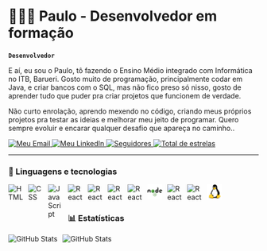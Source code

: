 # 👨🏽‍💻 Paulo - Desenvolvedor em formação

**`Desenvolvedor`**


E aí, eu sou o Paulo, tô fazendo o Ensino Médio integrado com Informática no ITB, Barueri. Gosto muito de programação, principalmente codar em Java, e criar bancos com o SQL, mas não fico preso só nisso, gosto de aprender tudo que puder pra criar projetos que funcionem de verdade.

Não curto enrolação, aprendo mexendo no código, criando meus próprios projetos pra testar as ideias e melhorar meu jeito de programar. Quero sempre evoluir e encarar qualquer desafio que apareça no caminho..

<p align="left">
   <a href="https://mail.google.com/mail/u/1/#sent?compose=DmwnWtMqhRGmPkzhpHjxjDSJzspBRSskfppgpcNGJWXlvFjKclnhNwRGgHhCDnRZCtZHFrsXQwtl" target="_blank">
  <img 
    src="https://img.shields.io/badge/Email-131b23?style=for-the-badge&labelColor=131b23&logo=gmail&logoColor=white" 
    alt="Meu Email" 
    title="Me mande um email"
  />
</a>
       <a href="https://www.linkedin.com/in/paulo-henrique-andrade-de-oliveira-a91228357?utm_source=share&utm_campaign=share_via&utm_content=profile&utm_medium=android_app /" target="_blank">
  <img
    src="https://img.shields.io/badge/LinkedIn-2274a5?style=for-the-badge&labelColor=488207&logo=linkedin&logoColor=white" 
    alt="Meu LinkedIn" 
    title="Meu LinkedIn"
    />
</a>
    <a href="https://github.com/pauloWare?tab=followers">
        <img 
            alt="Seguidores" 
            title="Follow me on GitHub" 
            src="https://custom-icon-badges.demolab.com/github/followers/pauloWare?color=236ad3&labelColor=e9f1f7&style=for-the-badge&logo=github&label=Seguidores&logoColor=black"
        />
    </a>
    </a> 
    <a href="https://github.com/pauloWare?tab=repositories&sort=stargazers">
        <img 
            alt="Total de estrelas" 
            title="Total stars" 
          src="https://custom-icon-badges.demolab.com/github/stars/pauloWare?color=f0eabd&style=for-the-badge&labelColor=fffde7&logo=star&label=estrelas">
</a>
</p>

---

### 🤖 Linguagens e tecnologias
<img 
    align="left" 
    alt="HTML"
    title="HTML" 
    width="30px" 
    style="padding-right: 10px;" 
    src="https://cdn.jsdelivr.net/gh/devicons/devicon@latest/icons/html5/html5-original.svg" 
 />

 <img 
    align="left" 
    alt="CSS" 
    title="CSS"
    width="30px" 
    style="padding-right: 10px;" 
    src="https://cdn.jsdelivr.net/gh/devicons/devicon@latest/icons/css3/css3-original.svg" 
/>

<img 
    align="left" 
    alt="JavaScript" 
    title="JavaScript"
    width="30px" 
    style="padding-right: 10px;" 
    src="https://cdn.jsdelivr.net/gh/devicons/devicon@latest/icons/javascript/javascript-original.svg" 
/>

<img 
    align="left" 
    alt="React"
    title="React" 
    width="30px" 
    style="padding-right: 10px;" 
    src="https://cdn.jsdelivr.net/gh/devicons/devicon@latest/icons/react/react-original.svg" 
/>

<img 
    align="left" 
    alt="React"
    title="React" 
    width="30px" 
    style="padding-right: 10px;" 
    src="https://cdn.jsdelivr.net/gh/devicons/devicon@latest/icons/vitejs/vitejs-original.svg" 
/>

<img 
    align="left" 
    alt="React"
    title="React" 
    width="30px" 
    style="padding-right: 10px;" 
    src="https://cdn.jsdelivr.net/gh/devicons/devicon@latest/icons/java/java-original.svg" 
/>

<img 
    align="left" 
    alt="React"
    title="React" 
    width="30px" 
    style="padding-right: 10px;" 
    src="https://cdn.jsdelivr.net/gh/devicons/devicon@latest/icons/mysql/mysql-original.svg" 
/>

<img 
    align="left" 
    alt="React"
    title="React" 
    width="30px" 
    style="padding-right: 10px;" 
    src="https://raw.githubusercontent.com/devicons/devicon/master/icons/nodejs/nodejs-original-wordmark.svg" 
/>

<img 
    align="left" 
    alt="React"
    title="React" 
    width="30px" 
    style="padding-right: 10px;" 
    src="https://camo.githubusercontent.com/a7d0d2f7bf572263146f83715fdd573dcecc0d71eac72db7e0cc931d48a8a1e7/68747470733a2f2f7777772e766563746f726c6f676f2e7a6f6e652f6c6f676f732f6b6f746c696e6c616e672f6b6f746c696e6c616e672d69636f6e2e737667" 
/>

<img 
    align="left" 
    alt="React"
    title="React" 
    width="30px" 
    style="padding-right: 10px;" 
    src="https://camo.githubusercontent.com/ff5301ef7472dbdf522b776167a8af8c326299fe8175e53f6b052bbcc04533e3/68747470733a2f2f7777772e766563746f726c6f676f2e7a6f6e652f6c6f676f732f6769742d73636d2f6769742d73636d2d69636f6e2e737667" 
/>

<img 
    align="left" 
    alt="Linux"
    title="Linux" 
    width="30px" 
    style="padding-right: 10px;" 
    src="https://raw.githubusercontent.com/devicons/devicon/master/icons/linux/linux-original.svg"
 />

<br/>
<br/>

### 📊 Estatísticas

<p>
  <img 
    align="left" 
    alt="GitHub Stats" 
    height="200" 
    style="padding-right: 10px;" 
    src="https://github-readme-stats.vercel.app/api?username=pauloWare&show_icons=true&theme=tokyonight&include_all_commits=true&locale=pt-br" 
  />

<img 
      align="left" 
      alt="GitHub Stats" 
      height="200" 
      src="https://github-readme-stats.vercel.app/api/top-langs/?username=pauloWare&theme=tokyonight&layout=compact&custom_title=Tecnologias&langs_count=9" 
  />

</p>

